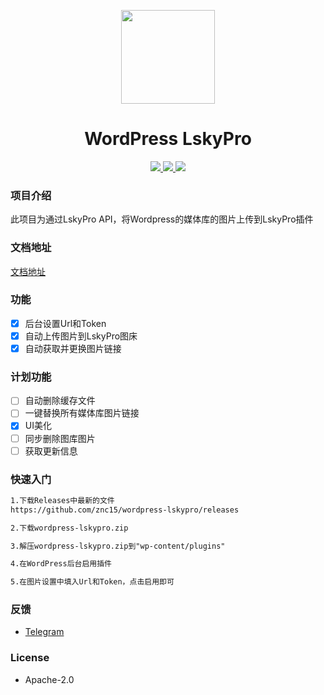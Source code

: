 <p align="center">
<img src="https://avatars.githubusercontent.com/u/100565733?s=200&v=4" width="150"/>
</p>

<h1 align="center">WordPress LskyPro</h1>

<p align="center">
  <a href="https://github.com/znc15/wordpress-lskypro?tab=Apache-2.0-1-ov-file">
  <img src="https://img.shields.io/badge/Apache-2">
  </a>
  <a href="https://github.com/znc15/wordpress-lskypro">
  <img src="https://img.shields.io/github/languages/code-size/znc15/wordpress-lskypro?color=blueviolet" />
  </a>
  <a href="https://github.com/znc15/wordpress-lskypro">
  <img src="https://img.shields.io/github/v/release/znc15/wordpress-lskypro?include_prereleases&style=flat-square"/>
  </a>
</p>

### 项目介绍

此项目为通过LskyPro API，将Wordpress的媒体库的图片上传到LskyPro插件

### 文档地址

[文档地址](https://github.com/znc15/wordpress-lskypro/wiki)

### 功能

- [x] 后台设置Url和Token
- [x] 自动上传图片到LskyPro图床
- [x] 自动获取并更换图片链接

### 计划功能 

- [ ] 自动删除缓存文件
- [ ] 一键替换所有媒体库图片链接
- [x] UI美化
- [ ] 同步删除图库图片
- [ ] 获取更新信息

### 快速入门
```markdown
1.下载Releases中最新的文件
https://github.com/znc15/wordpress-lskypro/releases

2.下载wordpress-lskypro.zip

3.解压wordpress-lskypro.zip到"wp-content/plugins"

4.在WordPress后台启用插件

5.在图片设置中填入Url和Token，点击启用即可
```

### 反馈
- [Telegram](https://t.me/Count_API)

### License

- Apache-2.0
